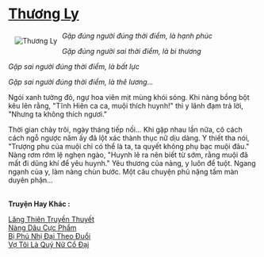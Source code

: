 <a href="https://utruyen.com/thuong-ly/4744/" title="Thương Ly"><h1>Thương Ly</h1></a><div style="display:table"><img align="right" style="float: left; padding: 10px;" src="https://utruyen.com/images/story/200x260/thuong-ly.jpg" alt="Thương Ly"><em>Gặp đúng người đúng thời điểm, là hạnh phúc</em><p></p><em>Gặp đúng người sai thời điểm, là bi thương</em><p></p><em>Gặp sai người đúng thời điểm, là bất lực</em><p></p><em>Gặp sai người đúng thời điểm, là thê lương...</em><p></p>Ngói xanh tường đỏ, ngự hoa viên mịt mùng khói sóng. Khi nàng bồng bột kêu lên rằng, "Tĩnh Hiên ca ca, muội thích huynh!" thì y lãnh đạm trả lời, "Nhưng ta không thích ngươi."<p></p>Thời gian chảy trôi, ngày tháng tiếp nối... Khi gặp nhau lần nữa, cô cách cách ngỗ ngược năm ấy đã lột xác thành thục nữ dịu dàng. Y thiết tha nói, "Trượng phu của muội chỉ có thể là ta, ta quyết không phụ bạc muội đâu." Nàng rơm rớm lệ nghẹn ngào, "Huynh lẽ ra nên biết từ sớm, rằng muội đã mất đi dũng khí để yêu huynh." Yêu thương của nàng, y luôn để tuột. Ngang ngạnh của y, làm nàng chùn bước. Một câu chuyện phủ nặng tấm màn duyên phận...</div><p><br><b>Truyện Hay Khác :</b></p><a href="https://utruyen.com/lang-thien-truyen-thuyet/379/" alt="Lăng Thiên Truyền Thuyết">Lăng Thiên Truyền Thuyết</a><br/><a href="https://github.com/quanluxury/truyenhot/tree/master/truyenhay/16891/" alt="Nàng Dâu Cực Phẩm">Nàng Dâu Cực Phẩm</a><br/><a href="https://www.flickr.com/photos/184340401@N07/48819062176/" alt="Bị Phú Nhị Đại Theo Đuổi">Bị Phú Nhị Đại Theo Đuổi</a><br/><a href="https://truyenngontinhay.wordpress.com/2019/10/03/vo-toi-la-quy-nu-co-dai/" alt="Vợ Tôi Là Quý Nữ Cổ Đại">Vợ Tôi Là Quý Nữ Cổ Đại</a><br/>